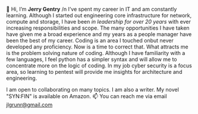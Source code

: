 👋 Hi, I’m **Jerry Gentry** /n
I’ve spent my career in IT and am constantly learning. Although I started out engineering core infrastructure for network, compute and storage, I have been _in leadership for over 20 years_ with ever increasing responsibilities and scope. The many opportunities I have taken have given me a broad experience and my years as a people manager have been the best of my career. Coding is an area I touched onbut never developed any proficiency. Now is a time to correct that. What attracts me is the problem solving nature of coding. Although I have familiarity with a few languages, I feel python has a simpler syntax and will allow me to concentrate more on the logic of coding. In my job cyber security is a focus area, so learning to pentest will provide me insights for architecture and engineering. 

I am open to collaborating on many topics. I am also a writer.  My novel "SYN:FIN" is available on Amazon.
📫 You can reach me via email jlgrunr@gmail.com

<!---
jlgrunr262/jlgrunr262 is a ✨ special ✨ repository because its `README.md` (this file) appears on your GitHub profile.
You can click the Preview link to take a look at your changes.
--->
